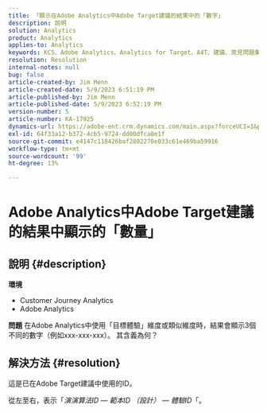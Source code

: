 ```yaml
---
title: 「顯示在Adobe Analytics中Adobe Target建議的結果中的「數字」
description: 說明
solution: Analytics
product: Analytics
applies-to: Analytics
keywords: KCS、Adobe Analytics、Analytics for Target、A4T、建議、常見問題集、Adobe Target、數字、結果、顯示、Customer Journey Analytics
resolution: Resolution
internal-notes: null
bug: false
article-created-by: Jim Menn
article-created-date: 5/9/2023 6:51:19 PM
article-published-by: Jim Menn
article-published-date: 5/9/2023 6:52:19 PM
version-number: 5
article-number: KA-17925
dynamics-url: https://adobe-ent.crm.dynamics.com/main.aspx?forceUCI=1&pagetype=entityrecord&etn=knowledgearticle&id=3aa5cc79-9aee-ed11-8849-6045bd0061cb
exl-id: 64f33a12-b372-4cb5-9724-dd80dfca8e1f
source-git-commit: e4147c118426baf2802270e033c61e469ba59916
workflow-type: tm+mt
source-wordcount: '99'
ht-degree: 13%

---
```


# Adobe Analytics中Adobe Target建議的結果中顯示的「數量」

## 說明 {#description}

<b>環境</b>
- Customer Journey Analytics
- Adobe Analytics




<b>問題</b>
在Adobe Analytics中使用「目標體驗」維度或類似維度時，結果會顯示3個不同的數字（例如xxx-xxx-xxx）。
其含義為何？


## 解決方法 {#resolution}


這是已在Adobe Target建議中使用的ID。

從左至右，表示「*演演算法ID — 範本ID （設計） — 體驗ID*「。
